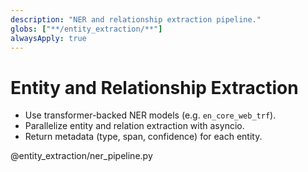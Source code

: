 ```yaml
---
description: "NER and relationship extraction pipeline."
globs: ["**/entity_extraction/**"]
alwaysApply: true
---
```

# Entity and Relationship Extraction

- Use transformer-backed NER models (e.g. `en_core_web_trf`).
- Parallelize entity and relation extraction with asyncio.
- Return metadata (type, span, confidence) for each entity.

@entity_extraction/ner_pipeline.py
